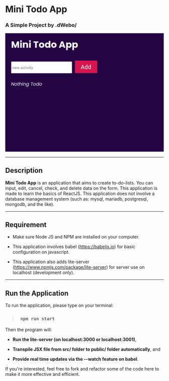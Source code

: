 # Mini Todo App
### A Simple Project by .dWebo/

![Mini Todo App!](/public/minitodoapp.png "Minitodoapp")

***

## Description

**Mini Todo App** is an application that aims to create to-do-lists. You can input, edit, cancel, check, and delete data on the form.
This application is made to learn the basics of ReactJS. This application does not involve a database management system (such as: mysql, mariadb, postgresql, mongodb, and the like).

***
## Requirement

- Make sure Node JS and NPM are installed on your computer.

- This application involves babel (https://babeljs.io) for basic configuration on javascript. 

- This application also adds lite-server (https://www.npmjs.com/package/lite-server) for server use on localhost (development only).

***

## Run the Application

To run the application, please type on your terminal:

>
> ### `  npm run start `
>


Then the program will:

  - **Run the lite-server (on localhost:3000 or localhost:3001)**,
  
  - **Transpile JSX file from src/ folder to public/ folder automatically**, and 
  
  - **Provide real time updates via the --watch feature on babel**.


If you're interested, feel free to fork and refactor some of the code here to make it more effective and efficient.
